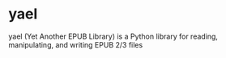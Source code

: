 # yael
yael (Yet Another EPUB Library) is a Python library for reading, manipulating, and writing EPUB 2/3 files
